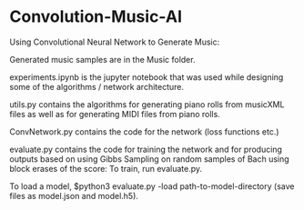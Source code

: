 # Convolution-Music-AI
Using Convolutional Neural Network to Generate Music:

Generated music samples are in the Music folder.

experiments.ipynb is the jupyter notebook that was used while designing some of the algorithms / network architecture.

utils.py contains the algorithms for generating piano rolls from musicXML files as well as for generating MIDI files from piano rolls.

ConvNetwork.py contains the code for the network (loss functions etc.)

evaluate.py contains the code for training the network and for producing outputs based on using Gibbs Sampling on random samples of Bach using block erases of the score:  To train, run evaluate.py.

To load a model, $python3 evaluate.py -load path-to-model-directory (save files as model.json and model.h5).
